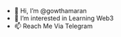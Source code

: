- 👋 Hi, I’m @gowthamaran
- 👀 I’m interested in Learning Web3
- 📫 Reach Me Via Telegram

<!---
gowthamaran/gowthamaran is a ✨ special ✨ repository because its `README.md` (this file) appears on your GitHub profile.
You can click the Preview link to take a look at your changes.
--->
